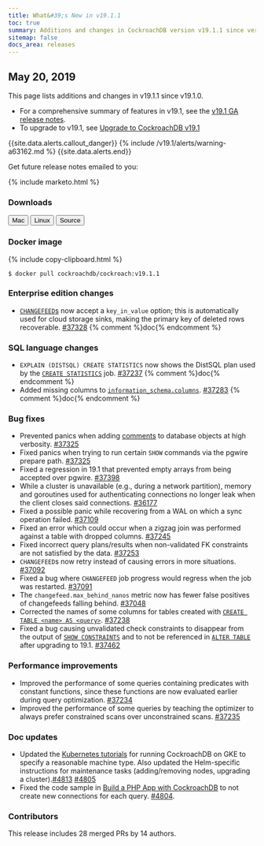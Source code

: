 ```yaml
---
title: What&#39;s New in v19.1.1
toc: true
summary: Additions and changes in CockroachDB version v19.1.1 since version v19.1.0
sitemap: false
docs_area: releases 
---
```


## May 20, 2019

This page lists additions and changes in v19.1.1 since v19.1.0.

- For a comprehensive summary of features in v19.1, see the [v19.1 GA release notes](v19.1.0.html).
- To upgrade to v19.1, see [Upgrade to CockroachDB v19.1](../v19.1/upgrade-cockroach-version.html)

{{site.data.alerts.callout_danger}}
{% include /v19.1/alerts/warning-a63162.md %}
{{site.data.alerts.end}}

Get future release notes emailed to you:

{% include marketo.html %}

### Downloads

<div id="os-tabs" class="clearfix os-tabs_button-outline-primary">
    <a href="https://binaries.cockroachdb.com/cockroach-v19.1.1.darwin-10.9-amd64.tgz"><button id="mac" data-eventcategory="mac-binary-release-notes">Mac</button></a>
    <a href="https://binaries.cockroachdb.com/cockroach-v19.1.1.linux-amd64.tgz"><button id="linux" data-eventcategory="linux-binary-release-notes">Linux</button></a>
    <a href="https://binaries.cockroachdb.com/cockroach-v19.1.1.src.tgz"><button id="source" data-eventcategory="source-release-notes">Source</button></a>
</div>

### Docker image

{% include copy-clipboard.html %}
~~~shell
$ docker pull cockroachdb/cockroach:v19.1.1
~~~

### Enterprise edition changes

- [`CHANGEFEED`s](../v19.1/create-changefeed.html) now accept a `key_in_value` option; this is automatically used for cloud storage sinks, making the primary key of deleted rows recoverable. [#37328][#37328] {% comment %}doc{% endcomment %}

### SQL language changes

- `EXPLAIN (DISTSQL) CREATE STATISTICS` now shows the DistSQL plan used by the [`CREATE STATISTICS`](../v19.1/create-statistics.html) job. [#37237][#37237] {% comment %}doc{% endcomment %}
- Added missing columns to [`information_schema.columns`](../v19.1/information-schema.html). [#37283][#37283] {% comment %}doc{% endcomment %}

### Bug fixes

- Prevented panics when adding [comments](../v19.1/comment-on.html) to database objects at high verbosity. [#37325][#37325]
- Fixed panics when trying to run certain `SHOW` commands via the pgwire prepare path. [#37325][#37325]
- Fixed a regression in 19.1 that prevented empty arrays from being accepted over pgwire. [#37398][#37398]
- While a cluster is unavailable (e.g., during a network partition), memory and goroutines used for authenticating connections no longer leak when the client closes said connections. [#36177][#36177]
- Fixed a possible panic while recovering from a WAL on which a sync operation failed. [#37109][#37109]
- Fixed an error which could occur when a zigzag join was performed against a table with dropped columns. [#37245][#37245]
- Fixed incorrect query plans/results when non-validated FK constraints are not satisfied by the data. [#37253][#37253]
- `CHANGEFEED`s now retry instead of causing errors in more situations. [#37092][#37092]
- Fixed a bug where `CHANGEFEED` job progress would regress when the job was restarted. [#37091][#37091]
- The `changefeed.max_behind_nanos` metric now has fewer false positives of changefeeds falling behind. [#37048][#37048]
- Corrected the names of some columns for tables created with [`CREATE TABLE <name> AS <query>`](../v19.1/create-table-as.html). [#37238][#37238]
- Fixed a bug causing unvalidated check constraints to disappear from the output of [`SHOW CONSTRAINTS`](../v19.1/show-constraints.html) and to not be referenced in [`ALTER TABLE`](../v19.1/alter-table.html) after upgrading to 19.1. [#37462][#37462]

### Performance improvements

- Improved the performance of some queries containing predicates with constant functions, since these functions are now evaluated earlier during query optimization. [#37234][#37234]
- Improved the performance of some queries by teaching the optimizer to always prefer constrained scans over unconstrained scans. [#37235][#37235]

### Doc updates

- Updated the [Kubernetes tutorials](../v19.1/orchestrate-cockroachdb-with-kubernetes.html) for running CockroachDB on GKE to specify a reasonable machine type. Also updated the Helm-specific instructions for maintenance tasks (adding/removing nodes, upgrading a cluster).[#4813](https://github.com/cockroachdb/docs/pull/4813) [#4805](https://github.com/cockroachdb/docs/pull/4805)
- Fixed the code sample in [Build a PHP App with CockroachDB](../v19.1/build-a-php-app-with-cockroachdb.html) to not create new connections for each query. [#4804](https://github.com/cockroachdb/docs/pull/4804).

### Contributors

This release includes 28 merged PRs by 14 authors.

[#36177]: https://github.com/cockroachdb/cockroach/pull/36177
[#37048]: https://github.com/cockroachdb/cockroach/pull/37048
[#37091]: https://github.com/cockroachdb/cockroach/pull/37091
[#37092]: https://github.com/cockroachdb/cockroach/pull/37092
[#37109]: https://github.com/cockroachdb/cockroach/pull/37109
[#37234]: https://github.com/cockroachdb/cockroach/pull/37234
[#37235]: https://github.com/cockroachdb/cockroach/pull/37235
[#37237]: https://github.com/cockroachdb/cockroach/pull/37237
[#37238]: https://github.com/cockroachdb/cockroach/pull/37238
[#37245]: https://github.com/cockroachdb/cockroach/pull/37245
[#37253]: https://github.com/cockroachdb/cockroach/pull/37253
[#37283]: https://github.com/cockroachdb/cockroach/pull/37283
[#37325]: https://github.com/cockroachdb/cockroach/pull/37325
[#37328]: https://github.com/cockroachdb/cockroach/pull/37328
[#37398]: https://github.com/cockroachdb/cockroach/pull/37398
[#37462]: https://github.com/cockroachdb/cockroach/pull/37462
